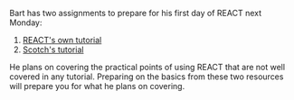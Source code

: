 Bart has two assignments to prepare for his first day of REACT next Monday:  
1. [REACT's own tutorial](https://reactjs.org/tutorial/tutorial.html)  
2. [Scotch's tutorial](https://scotch.io/courses/getting-started-with-react)  
  
He plans on covering the practical points of using REACT that are not well covered in any tutorial.  Preparing on the basics from these two resources will prepare you for what he plans on covering.  